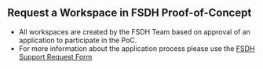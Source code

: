 ## Request a Workspace in FSDH Proof-of-Concept 
- All workspaces are created by the FSDH Team based on approval of an application to participate in the PoC. 
- For more information about the application process please use the [FSDH Support Request Form](https://forms.office.com/r/zk82ehvUtv)
 

 
